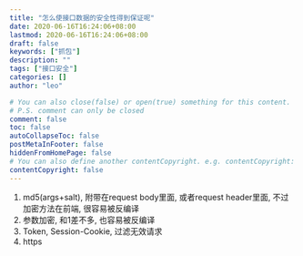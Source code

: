 ```yaml
---
title: "怎么使接口数据的安全性得到保证呢"
date: 2020-06-16T16:24:06+08:00
lastmod: 2020-06-16T16:24:06+08:00
draft: false
keywords: ["抓包"]
description: ""
tags: ["接口安全"]
categories: []
author: "leo"

# You can also close(false) or open(true) something for this content.
# P.S. comment can only be closed
comment: false
toc: false
autoCollapseToc: false
postMetaInFooter: false
hiddenFromHomePage: false
# You can also define another contentCopyright. e.g. contentCopyright: "This is another copyright."
contentCopyright: false
---
```

<!--more-->
1. md5(args+salt), 附带在request body里面, 或者request header里面, 不过加密方法在前端, 很容易被反编译
2. 参数加密, 和1差不多, 也容易被反编译
3. Token, Session-Cookie, 过滤无效请求
4. https